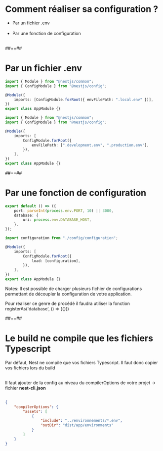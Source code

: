 # Comment réaliser sa configuration ?

-   Par un fichier .env<br/><br/>
-   Par une fonction de configuration<br/><br/>

##==##
<!-- .slide: class="with-code inconsolata" -->
# Par un fichier .env
```typescript
import { Module } from "@nestjs/common";
import { ConfigModule } from "@nestjs/config";

@Module({
    imports: [ConfigModule.forRoot({ envFilePath: ".local.env" })],
})
export class AppModule {}
```

<!-- .element: class="medium-code"-->

```typescript
import { Module } from "@nestjs/common";
import { ConfigModule } from "@nestjs/config";

@Module({
    imports: [
        ConfigModule.forRoot({
            envFilePath: [".development.env", ".production.env"],
        }),
    ],
})
export class AppModule {}
```

<!-- .element: class="medium-code"-->

##==##

<!-- .slide: class="with-code inconsolata" -->

# Par une fonction de configuration

```typescript
export default () => ({
    port: parseInt(process.env.PORT, 10) || 3000,
    database: {
        uri: process.env.DATABASE_HOST,
    },
});
```

<!-- .element: class="medium-code"-->

```typescript
import configuration from "./config/configuration";

@Module({
    imports: [
        ConfigModule.forRoot({
            load: [configuration],
        }),
    ],
})
export class AppModule {}
```

<!-- .element: class="medium-code"-->

Notes:
Il est possible de charger plusieurs fichier de configurations permettant de découpler la configuration de votre application.

Pour réaliser ce genre de procédé il faudra utiliser la fonction registerAs('database', () => ({}))

##==##

<!-- .slide: class="with-code inconsolata" -->

# Le build ne compile que les fichiers Typescript

Par défaut, Nest ne compile que vos fichiers Typescript. Il faut donc copier vos fichiers lors du build <br/><br/>

Il faut ajouter de la config au niveau du compilerOptions de votre projet -> fichier **nest-cli.json** <br/><br/>

```json
{
    "compilerOptions": {
        "assets": [
            {
                "include": "../environnements/*.env",
                "outDir": "dist/app/environments"
            }
        ]
    }
}
```

<!-- .element: class="medium-code" -->
